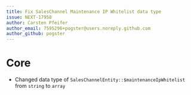 ```yaml
---
title: Fix SalesChannel Maintenance IP Whitelist data type
issue: NEXT-17958
author: Carsten Pfeifer
author_email: 7595296+pogster@users.noreply.github.com
author_github: pogster
---
```

# Core
* Changed data type of `SalesChannelEntity::$maintenanceIpWhitelist` from `string` to `array`
